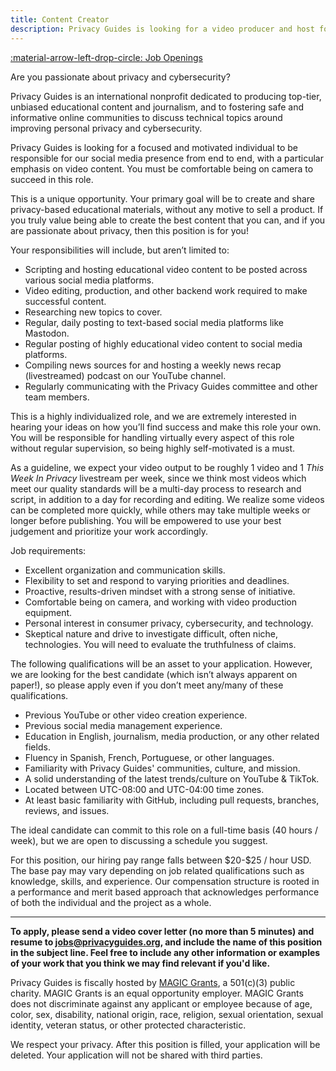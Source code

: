 ```yaml
---
title: Content Creator
description: Privacy Guides is looking for a video producer and host for informative privacy-related content on YouTube and other platforms.
---
```


[:material-arrow-left-drop-circle: Job Openings](../jobs.md)

Are you passionate about privacy and cybersecurity?

Privacy Guides is an international nonprofit dedicated to producing top-tier, unbiased educational content and journalism, and to fostering safe and informative online communities to discuss technical topics around improving personal privacy and cybersecurity.

Privacy Guides is looking for a focused and motivated individual to be responsible for our social media presence from end to end, with a particular emphasis on video content. You must be comfortable being on camera to succeed in this role.

This is a unique opportunity. Your primary goal will be to create and share privacy-based educational materials, without any motive to sell a product. If you truly value being able to create the best content that you can, and if you are passionate about privacy, then this position is for you!

Your responsibilities will include, but aren’t limited to:

- Scripting and hosting educational video content to be posted across various social media platforms.
- Video editing, production, and other backend work required to make successful content.
- Researching new topics to cover.
- Regular, daily posting to text-based social media platforms like Mastodon.
- Regular posting of highly educational video content to social media platforms.
- Compiling news sources for and hosting a weekly news recap (livestreamed) podcast on our YouTube channel.
- Regularly communicating with the Privacy Guides committee and other team members.

This is a highly individualized role, and we are extremely interested in hearing your ideas on how you’ll find success and make this role your own. You will be responsible for handling virtually every aspect of this role without regular supervision, so being highly self-motivated is a must.

As a guideline, we expect your video output to be roughly 1 video and 1 *This Week In Privacy* livestream per week, since we think most videos which meet our quality standards will be a multi-day process to research and script, in addition to a day for recording and editing. We realize some videos can be completed more quickly, while others may take multiple weeks or longer before publishing. You will be empowered to use your best judgement and prioritize your work accordingly.

Job requirements:

- Excellent organization and communication skills.
- Flexibility to set and respond to varying priorities and deadlines.
- Proactive, results-driven mindset with a strong sense of initiative.
- Comfortable being on camera, and working with video production equipment.
- Personal interest in consumer privacy, cybersecurity, and technology.
- Skeptical nature and drive to investigate difficult, often niche, technologies. You will need to evaluate the truthfulness of claims.

The following qualifications will be an asset to your application. However, we are looking for the best candidate (which isn’t always apparent on paper!), so please apply even if you don’t meet any/many of these qualifications.

- Previous YouTube or other video creation experience.
- Previous social media management experience.
- Education in English, journalism, media production, or any other related fields.
- Fluency in Spanish, French, Portuguese, or other languages.
- Familiarity with Privacy Guides' communities, culture, and mission.
- A solid understanding of the latest trends/culture on YouTube & TikTok.
- Located between UTC-08:00 and UTC-04:00 time zones.
- At least basic familiarity with GitHub, including pull requests, branches, reviews, and issues.

The ideal candidate can commit to this role on a full-time basis (40 hours / week), but we are open to discussing a schedule you suggest.

For this position, our hiring pay range falls between \$20-$25 / hour USD. The base pay may vary depending on job related qualifications such as knowledge, skills, and experience. Our compensation structure is rooted in a performance and merit based approach that acknowledges performance of both the individual and the project as a whole.

---

**To apply, please send a video cover letter (no more than 5 minutes) and resume to <jobs@privacyguides.org>, and include the name of this position in the subject line. Feel free to include any other information or examples of your work that you think we may find relevant if you'd like.**

Privacy Guides is fiscally hosted by [MAGIC Grants](https://magicgrants.org), a 501(c)(3) public charity. MAGIC Grants is an equal opportunity employer. MAGIC Grants does not discriminate against any applicant or employee because of age, color, sex, disability, national origin, race, religion, sexual orientation, sexual identity, veteran status, or other protected characteristic.

We respect your privacy. After this position is filled, your application will be deleted. Your application will not be shared with third parties.
